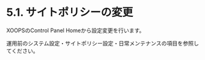 # 5.1. サイトポリシーの変更

XOOPSのControl Panel Homeから設定変更を行います。

運用前のシステム設定・サイトポリシー設定・日常メンテナンスの項目を参照してください。

